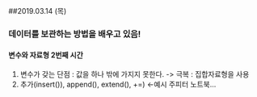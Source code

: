 ##2019.03.14 (목)
### 데이터를 보관하는 방법을 배우고 있음!
#### 변수와 자료형 2번째 시간
1. 변수가 갖는 단점 : 값을 하나 밖에 가지지 못한다. -> 극복 : 집합자료형을 사용
2. 추가(insert()), append(), extend(), +=)  <-예시 주피터 노트북...
